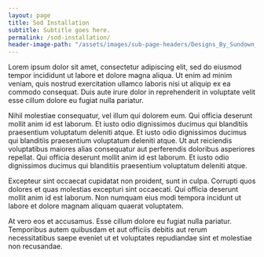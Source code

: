 ```yaml
---
layout: page
title: Sod Installation
subtitle: Subtitle goes here.
permalink: /sod-installation/
header-image-path: "/assets/images/sub-page-headers/Designs_By_Sundown_View.jpg"
---
```



Lorem ipsum dolor sit amet, consectetur adipiscing elit, sed do eiusmod tempor incididunt ut labore et dolore magna aliqua. Ut enim ad minim veniam, quis nostrud exercitation ullamco laboris nisi ut aliquip ex ea commodo consequat. Duis aute irure dolor in reprehenderit in voluptate velit esse cillum dolore eu fugiat nulla pariatur.

Nihil molestiae consequatur, vel illum qui dolorem eum. Qui officia deserunt mollit anim id est laborum. Et iusto odio dignissimos ducimus qui blanditiis praesentium voluptatum deleniti atque. Et iusto odio dignissimos ducimus qui blanditiis praesentium voluptatum deleniti atque. Ut aut reiciendis voluptatibus maiores alias consequatur aut perferendis doloribus asperiores repellat. Qui officia deserunt mollit anim id est laborum. Et iusto odio dignissimos ducimus qui blanditiis praesentium voluptatum deleniti atque.

Excepteur sint occaecat cupidatat non proident, sunt in culpa. Corrupti quos dolores et quas molestias excepturi sint occaecati. Qui officia deserunt mollit anim id est laborum. Non numquam eius modi tempora incidunt ut labore et dolore magnam aliquam quaerat voluptatem.

At vero eos et accusamus. Esse cillum dolore eu fugiat nulla pariatur. Temporibus autem quibusdam et aut officiis debitis aut rerum necessitatibus saepe eveniet ut et voluptates repudiandae sint et molestiae non recusandae.